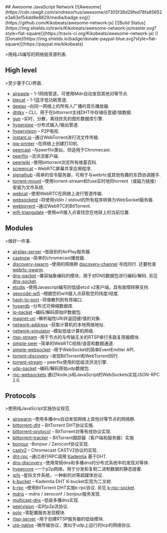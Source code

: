 <div class="github-widget" data-repo="Kikobeats/awesome-network-js"></div>
<script async src="https://pagead2.googlesyndication.com/pagead/js/adsbygoogle.js"></script><ins class="adsbygoogle" style="display:block" data-ad-client="ca-pub-6890694312814945" data-ad-slot="5473692530" data-ad-format="auto"  data-full-width-responsive="true"></ins><script>(adsbygoogle = window.adsbygoogle || []).push({});</script>
## Awesome JavaScript Network [![Awesome](https://cdn.rawgit.com/sindresorhus/awesome/d7305f38d29fed78fa85652e3a63e154dd8e8829/media/badge.svg)](https://github.com/Kikobeats/awesome-network-js) [![Build Status](https://img.shields.io/travis/Kikobeats/awesome-network-js/master.svg?style=flat-square)](https://travis-ci.org/Kikobeats/awesome-network-js) [![Donate](https://img.shields.io/badge/donate-paypal-blue.svg?style=flat-square)](https://paypal.me/kikobeats)

&gt;用纯JS编写的网络层资源列表.

## High level

&gt;至少基于CLI界面.

* [airpaste](https://github.com/mafintosh/airpaste) – 1-1网络管道，可使用Mdn自动发现其他对等节点.
* [blecat](https://github.com/mafintosh/blecat) – 1-1蓝牙低功耗管道.
* [deejay](https://github.com/mafintosh/deejay) –向同一网络上的所有人广播的音乐播放器.
* [dhtkv](https://github.com/maxogden/dhtkv) – CLI，用于在bittorrent主线DHT中存储任意键/值数据.
* [gun](https://github.com/amark/gun) –实时，分散，离线优先的图形数据库引擎.
* [hyperpipe](https://github.com/mafintosh/hyperpipe) –分布式输入/输出管道.
* [hypervision](https://github.com/mafintosh/hypervision) – P2P电视.
* [instant.io](https://github.com/webtorrent/instant.io) –通过WebTorrent进行流文件传输.
* [ipp-printer](https://github.com/watson/ipp-printer) –在网络上创建打印机.
* [peercast](https://github.com/mafintosh/peercast) –与peerflix类似，但适用于Chromecast.
* [peerflix](https://github.com/mafintosh/peerflix) –流洪流客户端.
* [peerwiki](https://github.com/mafintosh/peerwiki) –使用bittorrent浏览所有维基百科.
* [screencat](https://github.com/maxogden/screencat) – WebRTC屏幕共享应用程序.
* [signalhub](https://github.com/mafintosh/signalhub) –简单的信令服务器，可用于与webrtc或其他有趣的东西协调握手.
* [torrent-mount](https://github.com/mafintosh/torrent-mount) –使用torrent-stream和fuse实时地将torrent（或磁力链接）安装为文件系统.
* [webcat](https://github.com/mafintosh/webcat) –使用WebRTC在网络上进行管道传输.
* [websocketd](https://github.com/joewalnes/websocketd) –将使用stdin / stdout的所有程序转换为WebSocket服务器.
* [webtorrent](https://github.com/webtorrent/webtorrent) –通过WebRTC的BitTorrent.
* [wifi-triangulate](https://github.com/watson/wifi-triangulate) –使用wifi接入点查找您在地球上的当前位置.

## Modules

&gt;做好一件事.

* [airplay-server](https://github.com/watson/airplay-server) –低级别的AirPlay服务器.
* [castnow](https://github.com/xat/chromecast-player) –简单的chromecast播放器.
* [discovery-swarm](https://github.com/mafintosh/discovery-swarm) –使用的网络群 [discovery-channel](https://github.com/maxogden/discovery-channel)  寻找同行.  还要检查 [webrtc-swarm](https://github.com/mafintosh/webrtc-swarm).
* [dns-packet](https://github.com/mafintosh/dns-packet)  –兼容抽象编码的模块，用于对DNS数据包进行编码/解码.  另见 [dns-socket](https://github.com/mafintosh/dns-socket).
* [etcdjs](https://github.com/mafintosh/etcdjs) –使用Javascript编写的低级etcd v2客户端，具有故障转移支持.
* [geocode-wifi](https://github.com/watson/geocode-wifi) –根据您的wifi接入点获取您的纬度/经度.
* [hash-to-port](https://github.com/mafintosh/hash-to-port) –将值散列到有效端口.
* [hyperdb](https://github.com/mafintosh/hyperdb) –分布式可伸缩数据库.
* [ip-packet](https://github.com/mafintosh/ip-packet) –编码/解码原始IP数据包.
* [magnet-uri](https://github.com/webtorrent/magnet-uri) –解析磁性URI并返回键/值的对象.
* [network-address](https://github.com/mafintosh/network-address) –获取计算机的本地网络地址.
* [network-simulator](https://github.com/substack/network-simulator) –模拟低级计算机网络.
* [rtsp-stream](https://github.com/watson/rtsp-stream) -用于节点的与传输无关的RTSP串行多路复用器模块.
* [simple-peer](https://github.com/feross/simple-peer) –简单的WebRTC视频/语音和数据通道.
* [simple-websocket](https://github.com/feross/simple-websocket) –用于WebSocket的简单EventEmitter API.
* [torrent-discovery](https://github.com/webtorrent/torrent-discovery) –发现BitTorrent和WebTorrent同行.
* [torrent-stream](https://github.com/mafintosh/torrent-stream) – peerflix使用的低级流洪流引擎.
* [udp-packet](https://github.com/substack/udp-packet) –编码/解码原始udp数据包.
* [rpc-websockets](https://github.com/elpheria/rpc-websockets) 通过Node.js和JavaScript的WebSockets实现JSON-RPC 2.0.

## Protocols

&gt;使用纯JavaScript实施协议规范.

* [airswarm](https://github.com/mafintosh/airswarm) –使用多播dns自动发现网络上其他对等节点的网络群.
* [bittorrent-dht](https://github.com/webtorrent/bittorrent-dht) – BitTorrent DHT协议实施.
* [bittorrent-protocol](https://github.com/webtorrent/bittorrent-protocol) – BitTorrent对等有线协议实现.
* [bittorrent-tracker](https://github.com/webtorrent/bittorrent-tracker) – BitTorrent跟踪器（客户端和服务器）实施
* [bonjour](https://github.com/watson/bonjour) -Bonjour / Zeroconf协议实现.
* [castv2](https://github.com/thibauts/node-castv2) – Chromecast CASTV2协议的实现.
* [dht-rpc](https://github.com/mafintosh/dht-rpc) –通过进行RPC调用 [Kademlia](https://pdos.csail.mit.edu/~petar/papers/maymounkov-kademlia-lncs.pdf) 基于DHT.
* [dns-discovery](https://github.com/mafintosh/dns-discovery) –使用常规dns和多播dns的分布式系统中的发现对等体.
* [hypercore](https://github.com/mafintosh/hypercore) –一个p2p网络，用于分发和复制二进制数据的静态提要.
* [ipfs](https://github.com/ipfs/js-ipfs-api) –星际文件系统，一种新的对等超媒体协议.
* [k-bucket](https://github.com/tristanls/k-bucket) – Kademlia DHT K-bucket实现为二叉树.
* [k-rpc](https://github.com/mafintosh/k-rpc)  –使用BitTorrent DHT实施k-rpc协议.  另见 [k-rpc-socket](https://github.com/mafintosh/k-rpc-socket).
* [mdns](https://github.com/agnat/node_mdns) – mdns / zeroconf / bonjour服务发现.
* [multicast-dns](https://github.com/mafintosh/multicast-dns) –低级多播dns实现.
* [peervision](https://github.com/mafintosh/peervision) –实时p2p流协议.
* [polo](https://github.com/mafintosh/polo) –零配置服务发现模块.
* [rtsp-server](https://github.com/watson/rtsp-server) –用于创建RTSP服务器的低级模块.
* [utp-native](https://github.com/mafintosh/utp-native) –微传输协议，类似于udp上运行的tcp的网络协议.
